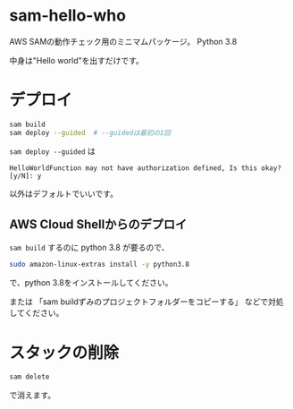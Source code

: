 # sam-hello-who

AWS SAMの動作チェック用のミニマムパッケージ。
Python 3.8

中身は"Hello world"を出すだけです。


# デプロイ

```sh
sam build
sam deploy --guided  # --guidedは最初の1回
```

`sam deploy --guided` は

```
HelloWorldFunction may not have authorization defined, Is this okay? [y/N]: y
```

以外はデフォルトでいいです。


## AWS Cloud Shellからのデプロイ

`sam build` するのに python 3.8 が要るので、
```sh
sudo amazon-linux-extras install -y python3.8
```

で、python 3.8をインストールしてください。


または
「sam buildずみのプロジェクトフォルダーをコピーする」
などで対処してください。



# スタックの削除

```sh
sam delete
```
で消えます。
